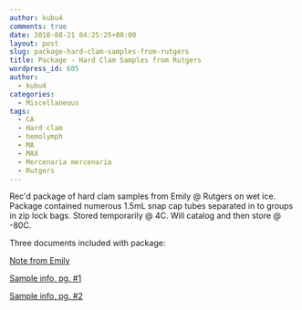 ```yaml
---
author: kubu4
comments: true
date: 2010-08-21 04:25:25+00:00
layout: post
slug: package-hard-clam-samples-from-rutgers
title: Package - Hard Clam Samples from Rutgers
wordpress_id: 605
author:
  - kubu4
categories:
  - Miscellaneous
tags:
  - CA
  - Hard clam
  - hemolymph
  - MA
  - MAX
  - Mercenaria mercenaria
  - Rutgers
---
```


Rec'd package of hard clam samples from Emily @ Rutgers on wet ice. Package contained numerous 1.5mL snap cap tubes separated in to groups in zip lock bags. Stored temporarily @ 4C. Will catalog and then store @ -80C.

Three documents included with package:

[Note from Emily](http://eagle.fish.washington.edu/Arabidopsis/20100820-01.jpg)

[Sample info, pg. #1](http://eagle.fish.washington.edu/Arabidopsis/20100820-02.jpg)

[Sample info, pg. #2](http://eagle.fish.washington.edu/Arabidopsis/20100820-03.jpg)
